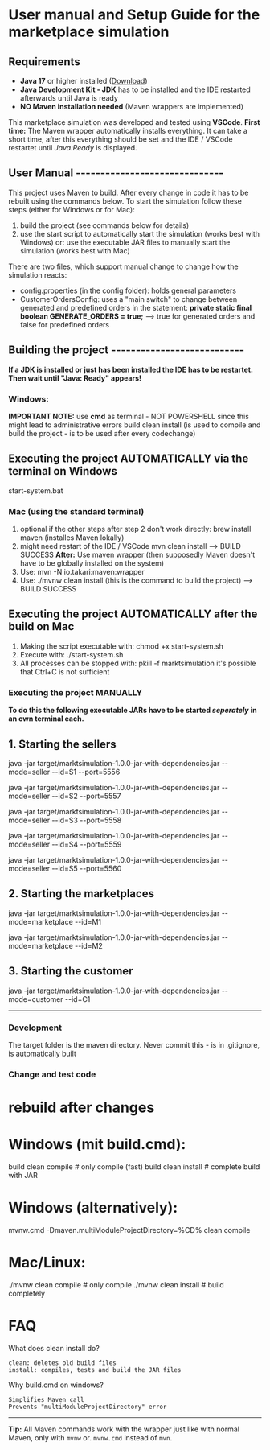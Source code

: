 # User manual and Setup Guide for the marketplace simulation

## Requirements
- **Java 17** or higher installed ([Download](https://adoptium.net/))
- **Java Development Kit - JDK** has to be installed and the IDE restarted afterwards until Java is ready
- **NO Maven installation needed** (Maven wrappers are implemented)

This marketplace simulation was developed and tested using **VSCode**.
**First time:** The Maven wrapper automatically installs everything. It can take a short time, after this everything should be set and the IDE / VSCode restartet until *Java:Ready* is displayed.

## User Manual ------------------------------
This project uses Maven to build. After every change in code it has to be rebuilt using the commands below.
To start the simulation follow these steps (either for Windows or for Mac):
1. build the project (see commands below for details)
2. use the start script to automatically start the simulation (works best with Windows)
    or:
    use the executable JAR files to manually start the simulation (works best with Mac)

There are two files, which support manual change to change how the simulation reacts: 
- config.properties (in the config folder): holds general parameters
- CustomerOrdersConfig: uses a "main switch" to change between generated and predefined orders in the statement:
     **private static final boolean GENERATE_ORDERS = true;** --> true for generated orders and false for predefined orders

## Building the project ---------------------------
**If a JDK is installed or just has been installed the IDE has to be restartet. Then wait until "Java: Ready" appears!**
### Windows:
**IMPORTANT NOTE:**  use **cmd** as terminal - NOT POWERSHELL since this might lead to administrative errors
build clean install
    (is used to compile and build the project - is to be used after every codechange)
## Executing the project AUTOMATICALLY via the terminal on Windows
start-system.bat

### Mac (using the standard terminal)
1. optional if the other steps after step 2 don't work directly:
brew install maven 
    (installes Maven lokally)
2. might need restart of the IDE / VSCode
mvn clean install 
    --> BUILD SUCCESS
**After:**
Use maven wrapper (then supposedly Maven doesn't have to be globally installed on the system)
1. Use:
mvn -N io.takari:maven:wrapper
2. Use:
./mvnw clean install
    (this is the command to build the project)
--> BUILD SUCCESS
## Executing the project AUTOMATICALLY after the build on Mac
1. Making the script executable with: 
chmod +x start-system.sh
2. Execute with:
./start-system.sh
3. All processes can be stopped with:
pkill -f marktsimulation 
    it's possible that Ctrl+C is not sufficient

### Executing the project MANUALLY
**To do this the following executable JARs have to be started *seperately* in an own terminal each.**
## 1. Starting the sellers
java -jar target/marktsimulation-1.0.0-jar-with-dependencies.jar --mode=seller --id=S1 --port=5556
 
java -jar target/marktsimulation-1.0.0-jar-with-dependencies.jar --mode=seller --id=S2 --port=5557
 
java -jar target/marktsimulation-1.0.0-jar-with-dependencies.jar --mode=seller --id=S3 --port=5558
 
java -jar target/marktsimulation-1.0.0-jar-with-dependencies.jar --mode=seller --id=S4 --port=5559
 
java -jar target/marktsimulation-1.0.0-jar-with-dependencies.jar --mode=seller --id=S5 --port=5560

## 2. Starting the marketplaces
java -jar target/marktsimulation-1.0.0-jar-with-dependencies.jar --mode=marketplace --id=M1
 
java -jar target/marktsimulation-1.0.0-jar-with-dependencies.jar --mode=marketplace --id=M2

## 3. Starting the customer
java -jar target/marktsimulation-1.0.0-jar-with-dependencies.jar --mode=customer --id=C1


------------------------------


### Development

The target folder is the maven directory.
Never commit this - is in .gitignore, is automatically built

### Change and test code
# rebuild after changes

# Windows (mit build.cmd):
build clean compile     # only compile (fast)
build clean install     # complete build with JAR

# Windows (alternatively):
mvnw.cmd -Dmaven.multiModuleProjectDirectory=%CD% clean compile

# Mac/Linux:
./mvnw clean compile     # only compile
./mvnw clean install     # build completely

# FAQ
What does clean install do?

    clean: deletes old build files
    install: compiles, tests and build the JAR files

Why build.cmd on windows?

    Simplifies Maven call
    Prevents "multiModuleProjectDirectory" error

---
**Tip:** All Maven commands work with the wrapper just like with normal Maven, only with `mvnw` or. `mvnw.cmd` instead of `mvn`.